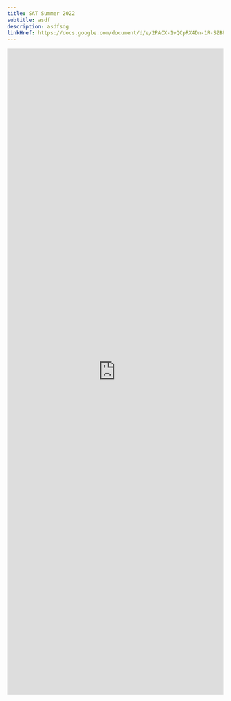 ```yaml
---
title: SAT Summer 2022
subtitle: asdf
description: asdfsdg
linkHref: https://docs.google.com/document/d/e/2PACX-1vQCpRX4Dn-1R-SZBPdBr4k5DFOQlQONrwEGqEjDwFSsSTJYz8UACBxj9yc88_VVFUKot5KlnwLId_dn/pub
---
```

<iframe width='100%' height='1500' style='border:none;' src="https://docs.google.com/document/d/e/2PACX-1vQCpRX4Dn-1R-SZBPdBr4k5DFOQlQONrwEGqEjDwFSsSTJYz8UACBxj9yc88_VVFUKot5KlnwLId_dn/pubembedded=true"></iframe>